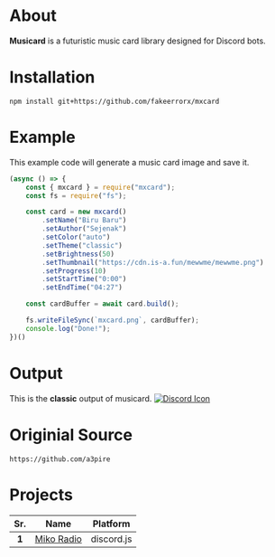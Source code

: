 # __About__
**Musicard** is a futuristic music card library designed for Discord bots.

# __Installation__
```
npm install git+https://github.com/fakeerrorx/mxcard
```

# __Example__
This example code will generate a music card image and save it.
```js
(async () => {
    const { mxcard } = require("mxcard");
    const fs = require("fs");

    const card = new mxcard()
        .setName("Biru Baru")
        .setAuthor("Sejenak")
        .setColor("auto")
        .setTheme("classic")
        .setBrightness(50)
        .setThumbnail("https://cdn.is-a.fun/mewwme/mewwme.png")
        .setProgress(10)
        .setStartTime("0:00")
        .setEndTime("04:27")

    const cardBuffer = await card.build();

    fs.writeFileSync(`mxcard.png`, cardBuffer);
    console.log("Done!");
})()
```

# __Output__
This is the **classic** output of musicard.
[![Discord Icon](https://cdn.discordapp.com/attachments/1190508552104718397/1194854717042479234/mikoradio.png?ex=65b1de2b&is=659f692b&hm=96c92f44381e618042b2218f0f18df4a3e595ef3ffcbebba52c5d01cd02dfc36)](https://your-discord-server-link.com)



# Originial Source

```
https://github.com/a3pire
```
# Projects
|  Sr.  |            Name            |  Platform  |
|:-----:|:--------------------------:|:----------:|
| **1** | [Miko Radio](https://discord.com/oauth2/authorize?response_type=code&client_id=1176036435523022969&scope=guilds.join%20bot%20applications.commands&permissions=8&redirect_uri=https%3A%2F%2Fdiscord.gg%2FYZR9YF96Fs) | discord.js |
